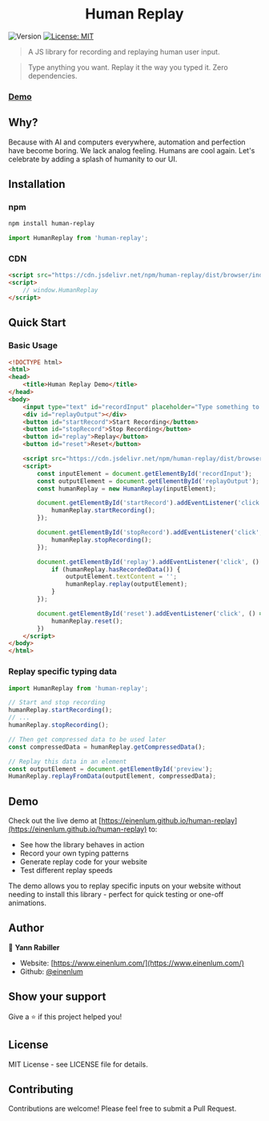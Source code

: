 <h1 align="center">Human Replay</h1>

<p>
  <img alt="Version" src="https://img.shields.io/badge/version-3.0.0-blue.svg?cacheSeconds=2592000" />
  <a href="https://opensource.org/license/mit" target="_blank">
    <img alt="License: MIT" src="https://img.shields.io/badge/License-MIT-yellow.svg" />
  </a>
</p>

> A JS library for recording and replaying human user input.

> Type anything you want. Replay it the way you typed it. Zero dependencies.

### [Demo](https://einenlum.github.io/human-replay/)

## Why?

Because with AI and computers everywhere, automation and perfection have become boring. We lack analog feeling. Humans are cool again. Let's celebrate by adding a splash of humanity to our UI.

## Installation

### npm

```bash
npm install human-replay
```

```javascript
import HumanReplay from 'human-replay';
```

### CDN

```html
<script src="https://cdn.jsdelivr.net/npm/human-replay/dist/browser/index.min.js"></script>
<script>
    // window.HumanReplay
</script>
```

## Quick Start

### Basic Usage

```html
<!DOCTYPE html>
<html>
<head>
    <title>Human Replay Demo</title>
</head>
<body>
    <input type="text" id="recordInput" placeholder="Type something to record...">
    <div id="replayOutput"></div>
    <button id="startRecord">Start Recording</button>
    <button id="stopRecord">Stop Recording</button>
    <button id="replay">Replay</button>
    <button id="reset">Reset</button>

    <script src="https://cdn.jsdelivr.net/npm/human-replay/dist/browser/index.min.js"></script>
    <script>
        const inputElement = document.getElementById('recordInput');
        const outputElement = document.getElementById('replayOutput');
        const humanReplay = new HumanReplay(inputElement);

        document.getElementById('startRecord').addEventListener('click', () => {
            humanReplay.startRecording();
        });

        document.getElementById('stopRecord').addEventListener('click', () => {
            humanReplay.stopRecording();
        });

        document.getElementById('replay').addEventListener('click', () => {
            if (humanReplay.hasRecordedData()) {
                outputElement.textContent = '';
                humanReplay.replay(outputElement);
            }
        });

        document.getElementById('reset').addEventListener('click', () => {
            humanReplay.reset();
        })
    </script>
</body>
</html>
```

### Replay specific typing data

```javascript
import HumanReplay from 'human-replay';

// Start and stop recording
humanReplay.startRecording();
// ...
humanReplay.stopRecording();

// Then get compressed data to be used later
const compressedData = humanReplay.getCompressedData();

// Replay this data in an element
const outputElement = document.getElementById('preview');
HumanReplay.replayFromData(outputElement, compressedData);
```

## Demo

Check out the live demo at [https://einenlum.github.io/human-replay](https://einenlum.github.io/human-replay) to:
- See how the library behaves in action
- Record your own typing patterns
- Generate replay code for your website
- Test different replay speeds

The demo allows you to replay specific inputs on your website without needing to install this library - perfect for quick testing or one-off animations.

## Author

👤 **Yann Rabiller**

* Website: [https://www.einenlum.com/](https://www.einenlum.com/)
* Github: [@einenlum](https://github.com/einenlum)

## Show your support

Give a ⭐️ if this project helped you!

## License

MIT License - see LICENSE file for details.

## Contributing

Contributions are welcome! Please feel free to submit a Pull Request.

